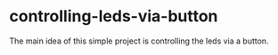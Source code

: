 # controlling-leds-via-button
The main idea of this simple project is controlling the leds via a button.

